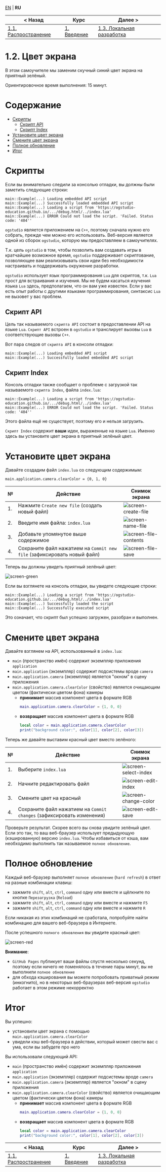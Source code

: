 
[EN][en] | **RU**

| < Назад | Курс | Далее > |
|-|-|-|
| [1.1. Распространение][1.1.Distribute] | [1. Введение][course] | [1.3. Локальная разработка][1.3.LocalDev] |

# 1.2. Цвет экрана

В этом самоучителе мы заменим скучный синий цвет экрана на приятный зелёный.

Ориентировочное время выполнения: 15 минут.

# Содержание

* [Скрипты](#scripts)
    * [Скрипт API](#api)
    * [Скрипт Index](#index)
* [Установите цвет экрана](#color)
* [Смените цвет экрана](#change)
* [Полное обновление](#refresh)
* [Итог](#summary)

<a name="scripts"/>

# Скрипты

Если вы внимательно следили за консолью отладки, вы должны были заметить
следующие строки:

```
main::Example(...) Loading embedded API script
main::Example(...) Successfully loaded embedded API script
main::Example(...) Loading a script from 'https://ogstudio-education.github.io/.../debug.html/../index.lua'
main::Example(...) ERROR Could not load the script. 'Failed. Status code: '404''
```

`ogstudio` является приложением на `C++`, поэтому сначала нужно его собрать,
прежде чем можно его использовать. Веб-версия является одной из сборок
`ogstudio`, которую мы предоставляем в самоучителях.

Т.к. цель `ogstudio` в том, чтобы позволить вам создавать игры в кратчайшее
возможное время, `ogstudio` поддерживает скриптование, позволяющее вам
реализовывать свои идеи без необходимости настраивать и поддерживать
окружение разработки.

`ogstudio` использует язык программирования `Lua` для скриптов, т.к. `Lua`
прост для встраивания и изучения. Мы не будем касаться изучения языка `Lua`
здесь, предполагаем, что он вам уже известен. Если у вас есть опыт работы с
другими языками программирования, синтаксис `Lua` не вызовет у вас проблем.

<a name="api"/>

## Скрипт API

Цель так называемого `скрипта API` состоит в предоставлении API на языке `Lua`.
`Скрипт API` встроен в `ogstudio` и транслирует вызовы `Lua` в соответствующие
вызовы `C++`.

Вот пара следов от `скрипта API` в консоли отладки:

```
main::Example(...) Loading embedded API script
main::Example(...) Successfully loaded embedded API script
```

<a name="index"/>

## Скрипт Index

Консоль отладки также сообщает о проблеме с загрузкой так называемого
`скрипта Index`, файла `index.lua`:

```
main::Example(...) Loading a script from 'https://ogstudio-education.github.io/.../debug.html/../index.lua'
main::Example(...) ERROR Could not load the script. 'Failed. Status code: '404''
```

Этого файла ещё не существует, поэтому его и нельзя загрузить.

`Скрипт Index` содержит **ваши** идеи, выраженные на языке `Lua`. Именно здесь
вы установите цвет экрана в приятный зелёный цвет.

<a name="color"/>

# Установите цвет экрана

Давайте создадим файл `index.lua` со следующим содержимым:

```
main.application.camera.clearColor = {0, 1, 0}
```

| № | Действие | Снимок экрана |
|-|-|-|
| 1. | Нажмите `Create new file` (создать новый файл) | ![screen-create-file] |
| 2. | Введите имя файла: `index.lua` | ![screen-name-file] |
| 3. | Добавьте упомянутое выше содержимое | ![screen-file-contents] |
| 4. | Сохраните файл нажатием на `Commit new file` (зафиксировать новый файл) | ![screen-file-save] |

Теперь вы должны увидеть приятный зелёный цвет:

![screen-green]

Если вы взглянете на консоль отладки, вы увидете следующие строки:

```
main::Example(...) Loading a script from 'https://ogstudio-education.github.io/.../debug.html/../index.lua'
main::Example(...) Successfully loaded the script
main::Example(...) Successfully executed script
```

Это означает, что скрипт был успешно загружен, разобран и выполнен.

<a name="change"/>

# Смените цвет экрана

Давайте взглянем на API, использованный в `index.lua`:

* `main` (пространство имён) содержит экземпляр приложения `application`
* `main.application` (экземпляр) содержит подсистемы вроде `camera`
* `main.application.camera` (экземпляр) является "окном" в сцену приложения
* `main.application.camera.clearColor` (свойство) является очищающим цветом (фактически цветом фона) камеры
    * **принимает** массив компонент цвета в формате RGB
        ```lua
        main.application.camera.clearColor = {1, 0, 0}
        ```
    * **возвращает** массив компонент цвета в формате RGB
        ```lua
        local color = main.application.camera.clearColor
        print("background color:", color[1], color[2], color[3])
        ```

Теперь же давайте выставим красный цвет вместо зелёного:

| № | Действие | Снимок экрана |
|-|-|-|
| 1. | Выберите `index.lua` | ![screen-select-index] |
| 2. | Начните редактировать файл | ![screen-edit-index] |
| 3. | Смените цвет на красный | ![screen-change-color] |
| 4. | Сохраните файл нажатием на `Commit changes` (зафиксировать изменения) | ![screen-edit-save] |

Проверьте результат. Скорее всего вы снова увидите зелёный цвет. Если это так,
то ваш веб-браузер использует предыдующую (кэшированную) версию `index.lua`.
Чтобы избавиться от кэша, вам необходимо выполнить так называемое `полное
обновление`.

<a name="refresh"/>

# Полное обновление

Каждый веб-браузер выполняет `полное обновление` (`hard refresh`) в ответ
на разные комбинации клавиш:

* зажмите `shift`, `alt`, `ctrl`, `command` одну или вместе и щёлкните по кнопке `Перезагрузка` (`Reload`)
* зажмите `shift`, `alt`, `ctrl`, `command` одну или вместе и нажмите `F5`
* зажмите `shift`, `alt`, `ctrl`, `command` одну или вместе и нажмите `R`

Если никакая из этих комбинаций не сработала, попробуйте найти комбинацию
для вашего веб-браузера в Интернете.

После успешного `полного обновления` вы увидите красный цвет:

![screen-red]

**Внимание**:

* `GitHub Pages` публикует ваши файлы спустя несколько секунд, поэтому если ничего не поменялось в течение пары минут, вы не выполнили
`полное обновление`
* для обхода кэширования вы можете попробовать приватный режим (инкогнито), но в некоторых веб-браузерах веб-версия `ogstudio` работает в этом режиме некорректно

<a name="summary"/>

# Итог

Вы успешно:

* установили цвет экрана с помощью `main.application.camera.clearColor`
* увидели кэш веб-браузера в действии, который может свести вас с ума, если вы забудете про него

Вы использовали следующий API:

* `main` (пространство имён) содержит экземпляр приложения `application`
* `main.application` (экземпляр) содержит подсистемы вроде `camera`
* `main.application.camera` (экземпляр) является "окном" в сцену приложения
* `main.application.camera.clearColor` (свойство) является очищающим цветом (фактически цветом фона) камеры
    * **принимает** массив компонент цвета в формате RGB
        ```lua
        main.application.camera.clearColor = {1, 0, 0}
        ```
    * **возвращает** массив компонент цвета в формате RGB
        ```lua
        local color = main.application.camera.clearColor
        print("background color:", color[1], color[2], color[3])
        ```

| < Назад | Курс | Далее > |
|-|-|-|
| [1.1. Распространение][1.1.Distribute] | [1. Введение][course] | [1.3. Локальная разработка][1.3.LocalDev] |

[en]: README.md

[course]: ../../README-ru.md
[1.1.Distribute]: ../1.1.Distribute/README-ru.md
[1.3.LocalDev]: ../1.3.LocalDev/README-ru.md

[screen-create-file]: readme/create-file.png
[screen-name-file]: readme/name-file.png
[screen-file-contents]: readme/file-contents.png
[screen-file-save]: readme/file-save.png
[screen-green]: readme/screen-green.png
[screen-red]: readme/screen-red.png
[screen-select-index]: readme/select-index.png
[screen-edit-index]: readme/edit-index.png
[screen-change-color]: readme/change-color.png
[screen-edit-save]: readme/edit-save.png

